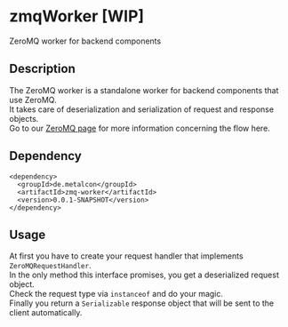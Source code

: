 # zmqWorker [WIP]

ZeroMQ worker for backend components

## Description

The ZeroMQ worker is a standalone worker for backend components that use ZeroMQ.  
It takes care of deserialization and serialization of request and response objects.  
Go to our [ZeroMQ page](../../../main/wiki/techZeroMQ) for more information concerning the flow here.

## Dependency

    <dependency>
      <groupId>de.metalcon</groupId>
      <artifactId>zmq-worker</artifactId>
      <version>0.0.1-SNAPSHOT</version>
    </dependency>

## Usage

At first you have to create your request handler that implements `ZeroMQRequestHandler`.  
In the only method this interface promises, you get a deserialized request object.  
Check the request type via `instanceof` and do your magic.  
Finally you return a `Serializable` response object that will be sent to the client automatically.
